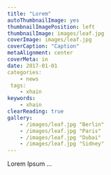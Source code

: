 ```yaml
---
title: "Lorem"
autoThumbnailImage: yes
thumbnailImagePosition: left
thumbnailImage: images/leaf.jpg
coverImage: images/leaf.jpg
coverCaption: "Caption"
metaAlignment: center
coverMeta: in
date: 2017-01-01
categories: 
    - news
 tags: 
    - xhain
keywords:
    - xhain
clearReading: true
gallery:
    - /images/leaf.jpg "Berlin"
    - /images/leaf.jpg "Paris"
    - /images/leaf.jpg "Dubai"
    - /images/leaf.jpg "Sidney"
---
```


Lorem Ipsum ...